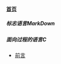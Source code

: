 
#### [首页](?file=home-首页)

##### 标志语言MarkDown

##### 面向过程的语言C
- [前言](?file=001-面向过程的语言C/00-前言 "前言")
